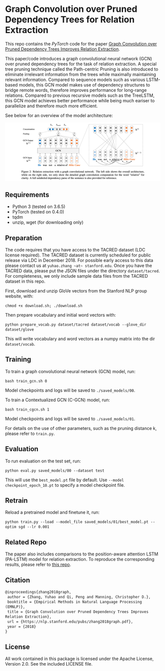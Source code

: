 Graph Convolution over Pruned Dependency Trees for Relation Extraction
============================

This repo contains the *PyTorch* code for the paper [Graph Convolution over Pruned Dependency Trees Improves Relation Extraction](https://nlp.stanford.edu/pubs/zhang2018graph.pdf). 

This paper/code introduces a graph convolutional neural network (GCN) over pruned dependency trees for the task of relation extraction. A special tree pruning technique called the Path-centric Pruning is also introduced to eliminate irrelevant information from the trees while maximally maintaining relevant information. Compared to sequence models such as various LSTM-based models, this GCN model makes use of dependency structures to bridge remote words, therefore improves performance for long-range relations. Compared to previous recursive models such as the TreeLSTM, this GCN model achieves better performance while being much eariser to parallelize and therefore much more efficient.

See below for an overview of the model architecture:

![GCN Architecture](fig/architecture.png "GCN Architecture")

## Requirements

- Python 3 (tested on 3.6.5)
- PyTorch (tested on 0.4.0)
- tqdm
- unzip, wget (for downloading only)

## Preparation

The code requires that you have access to the TACRED dataset (LDC license required). The TACRED dataset is currently scheduled for public release via LDC in December 2018. For possible early access to this data please contact us at `yuhao.zhang ~at~ stanford.edu`. Once you have the TACRED data, please put the JSON files under the directory `dataset/tacred`. For completeness, we only include sample data files from the TACRED dataset in this repo.

First, download and unzip GloVe vectors from the Stanford NLP group website, with:
```
chmod +x download.sh; ./download.sh
```

Then prepare vocabulary and initial word vectors with:
```
python prepare_vocab.py dataset/tacred dataset/vocab --glove_dir dataset/glove
```

This will write vocabulary and word vectors as a numpy matrix into the dir `dataset/vocab`.

## Training

To train a graph convolutional neural network (GCN) model, run:
```
bash train_gcn.sh 0
```

Model checkpoints and logs will be saved to `./saved_models/00`.

To train a Contextualized GCN (C-GCN) model, run:
```
bash train_cgcn.sh 1
```

Model checkpoints and logs will be saved to `./saved_models/01`.

For details on the use of other parameters, such as the pruning distance k, please refer to `train.py`.

## Evaluation

To run evaluation on the test set, run:
```
python eval.py saved_models/00 --dataset test
```

This will use the `best_model.pt` file by default. Use `--model checkpoint_epoch_10.pt` to specify a model checkpoint file.

## Retrain

Reload a pretrained model and finetune it, run:
```
python train.py --load --model_file saved_models/01/best_model.pt --optim sgd --lr 0.001
```

## Related Repo

The paper also includes comparisons to the position-aware attention LSTM (PA-LSTM) model for relation extraction. To reproduce the corresponding results, please refer to [this repo](https://github.com/yuhaozhang/tacred-relation).

## Citation

```
@inproceedings{zhang2018graph,
 author = {Zhang, Yuhao and Qi, Peng and Manning, Christopher D.},
 booktitle = {Empirical Methods in Natural Language Processing (EMNLP)},
 title = {Graph Convolution over Pruned Dependency Trees Improves Relation Extraction},
 url = {https://nlp.stanford.edu/pubs/zhang2018graph.pdf},
 year = {2018}
}
```

## License

All work contained in this package is licensed under the Apache License, Version 2.0. See the included LICENSE file.
